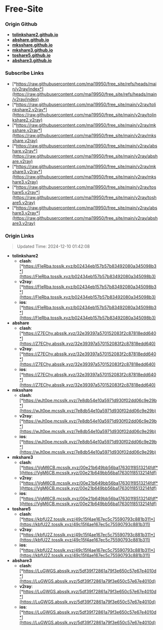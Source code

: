 # Free-Site

### Origin Github

- [**tolinkshare2.github.io**](https://github.com/tolinkshare2/tolinkshare2.github.io)
- [**abshare.github.io**](https://github.com/abshare/abshare.github.io)
- [**mksshare.github.io**](https://github.com/mksshare/mksshare.github.io)
- [**mkshare3.github.io**](https://github.com/mkshare3/mkshare3.github.io)
- [**toshare5.github.io**](https://github.com/toshare5/toshare5.github.io)
- [**abshare3.github.io**](https://github.com/abshare3/abshare3.github.io)

### Subscribe Links

- [*https://raw.githubusercontent.com/mai19950/free_site/refs/heads/main/v2ray/index*](https://raw.githubusercontent.com/mai19950/free_site/refs/heads/main/v2ray/index)
- [*https://raw.githubusercontent.com/mai19950/free_site/main/v2ray/tolinkshare2.v2ray*](https://raw.githubusercontent.com/mai19950/free_site/main/v2ray/tolinkshare2.v2ray)
- [*https://raw.githubusercontent.com/mai19950/free_site/main/v2ray/mksshare.v2ray*](https://raw.githubusercontent.com/mai19950/free_site/main/v2ray/mksshare.v2ray)
- [*https://raw.githubusercontent.com/mai19950/free_site/main/v2ray/abshare.v2ray*](https://raw.githubusercontent.com/mai19950/free_site/main/v2ray/abshare.v2ray)
- [*https://raw.githubusercontent.com/mai19950/free_site/main/v2ray/mkshare3.v2ray*](https://raw.githubusercontent.com/mai19950/free_site/main/v2ray/mkshare3.v2ray)
- [*https://raw.githubusercontent.com/mai19950/free_site/main/v2ray/toshare5.v2ray*](https://raw.githubusercontent.com/mai19950/free_site/main/v2ray/toshare5.v2ray)
- [*https://raw.githubusercontent.com/mai19950/free_site/main/v2ray/abshare3.v2ray*](https://raw.githubusercontent.com/mai19950/free_site/main/v2ray/abshare3.v2ray)

### Origin Links

> Updated Time: 2024-12-10 01:42:08

- **tolinkshare2**
  - **clash**: [*https://FleRba.tosslk.xyz/b02434eb157b57b83492080a345098b3*](https://FleRba.tosslk.xyz/b02434eb157b57b83492080a345098b3)
  - **v2ray**: [*https://FleRba.tosslk.xyz/b02434eb157b57b83492080a345098b3*](https://FleRba.tosslk.xyz/b02434eb157b57b83492080a345098b3)
  - **ios**: [*https://FleRba.tosslk.xyz/b02434eb157b57b83492080a345098b3*](https://FleRba.tosslk.xyz/b02434eb157b57b83492080a345098b3)
- **abshare**
  - **clash**: [*https://Z7EChy.absslk.xyz/32e39397a570152083f2c87818edd640*](https://Z7EChy.absslk.xyz/32e39397a570152083f2c87818edd640)
  - **v2ray**: [*https://Z7EChy.absslk.xyz/32e39397a570152083f2c87818edd640*](https://Z7EChy.absslk.xyz/32e39397a570152083f2c87818edd640)
  - **ios**: [*https://Z7EChy.absslk.xyz/32e39397a570152083f2c87818edd640*](https://Z7EChy.absslk.xyz/32e39397a570152083f2c87818edd640)
- **mksshare**
  - **clash**: [*https://wJt0pe.mcsslk.xyz/7e8db54e10a5971d930f02dd06c9e29b*](https://wJt0pe.mcsslk.xyz/7e8db54e10a5971d930f02dd06c9e29b)
  - **v2ray**: [*https://wJt0pe.mcsslk.xyz/7e8db54e10a5971d930f02dd06c9e29b*](https://wJt0pe.mcsslk.xyz/7e8db54e10a5971d930f02dd06c9e29b)
  - **ios**: [*https://wJt0pe.mcsslk.xyz/7e8db54e10a5971d930f02dd06c9e29b*](https://wJt0pe.mcsslk.xyz/7e8db54e10a5971d930f02dd06c9e29b)
- **mkshare3**
  - **clash**: [*https://VgM6CB.mcsslk.xyz/00e21b649bb56ba176301f8513214fdf*](https://VgM6CB.mcsslk.xyz/00e21b649bb56ba176301f8513214fdf)
  - **v2ray**: [*https://VgM6CB.mcsslk.xyz/00e21b649bb56ba176301f8513214fdf*](https://VgM6CB.mcsslk.xyz/00e21b649bb56ba176301f8513214fdf)
  - **ios**: [*https://VgM6CB.mcsslk.xyz/00e21b649bb56ba176301f8513214fdf*](https://VgM6CB.mcsslk.xyz/00e21b649bb56ba176301f8513214fdf)
- **toshare5**
  - **clash**: [*https://kbfU2Z.tosslk.xyz/49c15f4ae167ec5c75590793c881b311*](https://kbfU2Z.tosslk.xyz/49c15f4ae167ec5c75590793c881b311)
  - **v2ray**: [*https://kbfU2Z.tosslk.xyz/49c15f4ae167ec5c75590793c881b311*](https://kbfU2Z.tosslk.xyz/49c15f4ae167ec5c75590793c881b311)
  - **ios**: [*https://kbfU2Z.tosslk.xyz/49c15f4ae167ec5c75590793c881b311*](https://kbfU2Z.tosslk.xyz/49c15f4ae167ec5c75590793c881b311)
- **abshare3**
  - **clash**: [*https://LuGWGS.absslk.xyz/5df39f72861a79f3e650c57e67e4010d*](https://LuGWGS.absslk.xyz/5df39f72861a79f3e650c57e67e4010d)
  - **v2ray**: [*https://LuGWGS.absslk.xyz/5df39f72861a79f3e650c57e67e4010d*](https://LuGWGS.absslk.xyz/5df39f72861a79f3e650c57e67e4010d)
  - **ios**: [*https://LuGWGS.absslk.xyz/5df39f72861a79f3e650c57e67e4010d*](https://LuGWGS.absslk.xyz/5df39f72861a79f3e650c57e67e4010d)
